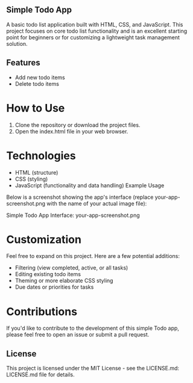 ## Simple Todo App
A basic todo list application built with HTML, CSS, and JavaScript. This project focuses on core todo list functionality and is an excellent starting point for beginners or for customizing a lightweight task management solution.

## Features

* Add new todo items
* Delete todo items
# How to Use

1. Clone the repository or download the project files.
2. Open the index.html file in your web browser.

# Technologies

* HTML (structure)
* CSS (styling)
* JavaScript (functionality and data handling)
Example Usage

Below is a screenshot showing the app's interface (replace your-app-screenshot.png with the name of your actual image file):

Simple Todo App Interface: your-app-screenshot.png

# Customization

Feel free to expand on this project. Here are a few potential additions:

* Filtering (view completed, active, or all tasks)
* Editing existing todo items
* Theming or more elaborate CSS styling
* Due dates or priorities for tasks

# Contributions

If you'd like to contribute to the development of this simple Todo app, please feel free to open an issue or submit a pull request.

## License

This project is licensed under the MIT License - see the LICENSE.md: LICENSE.md file for details.
